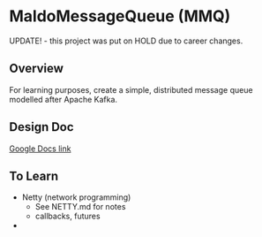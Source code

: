 MaldoMessageQueue (MMQ)
=====

UPDATE! - this project was put on HOLD due to career changes.

Overview
--------
For learning purposes, create a simple, distributed message queue modelled after Apache Kafka.

Design Doc
-----
[Google Docs link](https://docs.google.com/document/d/1-WGD0YeeOmiOHdnNNVZIlqRFYysgwGnzm1mb45Q_pYs)

To Learn
-----
- Netty (network programming)
    - See NETTY.md for notes
    - callbacks, futures
- 
